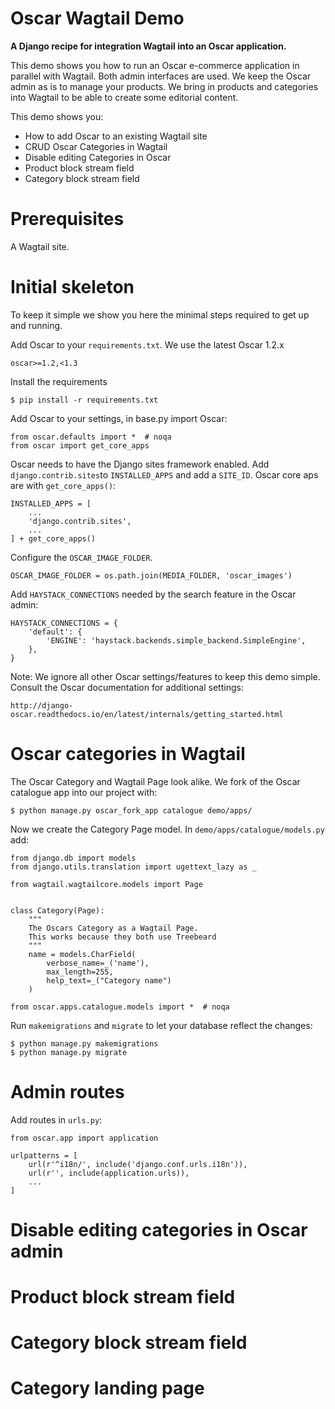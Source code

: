 # Oscar Wagtail Demo

**A Django recipe for integration Wagtail into an Oscar application.**

This demo shows you how to run an Oscar e-commerce application in parallel with Wagtail. Both admin interfaces are
used. We keep the Oscar admin as is to manage your products. We bring in products and categories into Wagtail
to be able to create some editorial content.

This demo shows you:

  - How to add Oscar to an existing Wagtail site
  - CRUD Oscar Categories in Wagtail
  - Disable editing Categories in Oscar
  - Product block stream field
  - Category block stream field


# Prerequisites

A Wagtail site.


# Initial skeleton

To keep it simple we show you here the minimal steps required to get up and running.

Add Oscar to your `requirements.txt`. We use the latest Oscar 1.2.x

    oscar>=1.2,<1.3


Install the requirements

    $ pip install -r requirements.txt


Add Oscar to your settings, in base.py import Oscar:

    from oscar.defaults import *  # noqa
    from oscar import get_core_apps


Oscar needs to have the Django sites framework enabled. Add `django.contrib.sites`to `INSTALLED_APPS` and add a
`SITE_ID`. Oscar core aps are with `get_core_apps()`:

    INSTALLED_APPS = [
        ...
        'django.contrib.sites',
        ...
    ] + get_core_apps()


Configure the `OSCAR_IMAGE_FOLDER`.

    OSCAR_IMAGE_FOLDER = os.path.join(MEDIA_FOLDER, 'oscar_images')


Add `HAYSTACK_CONNECTIONS` needed by the search feature in the Oscar admin:


    HAYSTACK_CONNECTIONS = {
        'default': {
            'ENGINE': 'haystack.backends.simple_backend.SimpleEngine',
        },
    }


Note: We ignore all other Oscar settings/features to keep this demo simple. Consult the Oscar documentation
for additional settings:

    http://django-oscar.readthedocs.io/en/latest/internals/getting_started.html


# Oscar categories in Wagtail

The Oscar Category and Wagtail Page look alike. We fork of the Oscar catalogue app into our project with:

    $ python manage.py oscar_fork_app catalogue demo/apps/


Now we create the Category Page model. In `demo/apps/catalogue/models.py` add:

    from django.db import models
    from django.utils.translation import ugettext_lazy as _

    from wagtail.wagtailcore.models import Page


    class Category(Page):
        """
        The Oscars Category as a Wagtail Page.
        This works because they both use Treebeard
        """
        name = models.CharField(
            verbose_name=_('name'),
            max_length=255,
            help_text=_("Category name")
        )

    from oscar.apps.catalogue.models import *  # noqa


Run `makemigrations` and `migrate` to let your database reflect the changes:

    $ python manage.py makemigrations
    $ python manage.py migrate


# Admin routes

Add routes in `urls.py`:

    from oscar.app import application

    urlpatterns = [
        url(r'^i18n/', include('django.conf.urls.i18n')),
        url(r'', include(application.urls)),
        ...
    ]


# Disable editing categories in Oscar admin


# Product block stream field


# Category block stream field


# Category landing page

